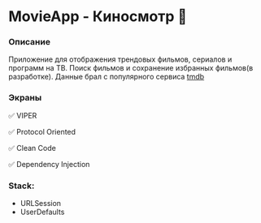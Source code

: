 # MovieApp - Киносмотр 🍿
### Описание
Приложение для отображения трендовых фильмов, сериалов и программ на ТВ. Поиск фильмов и сохранение избранных фильмов(в разработке). Данные брал с популярного сервиса [tmdb](https://www.themoviedb.org/)
### Экраны

✅ VIPER

✅ Protocol Oriented

✅ Clean Code

✅ Dependency Injection

### Stack:
* URLSession
* UserDefaults
